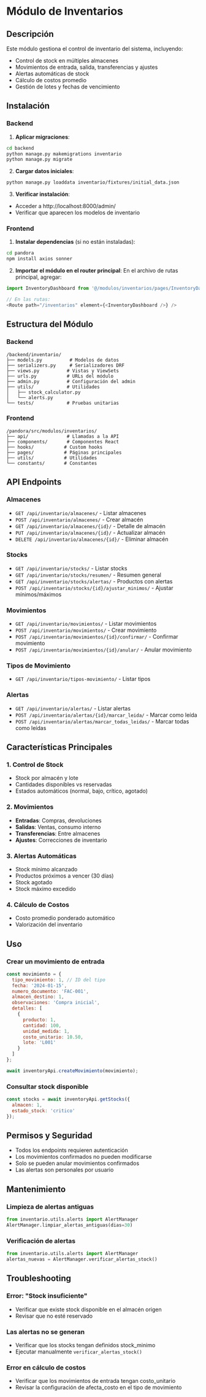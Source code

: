 # Módulo de Inventarios

## Descripción
Este módulo gestiona el control de inventario del sistema, incluyendo:
- Control de stock en múltiples almacenes
- Movimientos de entrada, salida, transferencias y ajustes
- Alertas automáticas de stock
- Cálculo de costos promedio
- Gestión de lotes y fechas de vencimiento

## Instalación

### Backend

1. **Aplicar migraciones**:
```bash
cd backend
python manage.py makemigrations inventario
python manage.py migrate
```

2. **Cargar datos iniciales**:
```bash
python manage.py loaddata inventario/fixtures/initial_data.json
```

3. **Verificar instalación**:
- Acceder a http://localhost:8000/admin/
- Verificar que aparecen los modelos de inventario

### Frontend

1. **Instalar dependencias** (si no están instaladas):
```bash
cd pandora
npm install axios sonner
```

2. **Importar el módulo en el router principal**:
En el archivo de rutas principal, agregar:
```javascript
import InventoryDashboard from '@/modulos/inventarios/pages/InventoryDashboard';

// En las rutas:
<Route path="/inventarios" element={<InventoryDashboard />} />
```

## Estructura del Módulo

### Backend
```
/backend/inventario/
├── models.py          # Modelos de datos
├── serializers.py     # Serializadores DRF
├── views.py          # Vistas y ViewSets
├── urls.py           # URLs del módulo
├── admin.py          # Configuración del admin
├── utils/            # Utilidades
│   ├── stock_calculator.py
│   └── alerts.py
└── tests/            # Pruebas unitarias
```

### Frontend
```
/pandora/src/modulos/inventarios/
├── api/              # Llamadas a la API
├── components/       # Componentes React
├── hooks/           # Custom hooks
├── pages/           # Páginas principales
├── utils/           # Utilidades
└── constants/       # Constantes
```

## API Endpoints

### Almacenes
- `GET /api/inventario/almacenes/` - Listar almacenes
- `POST /api/inventario/almacenes/` - Crear almacén
- `GET /api/inventario/almacenes/{id}/` - Detalle de almacén
- `PUT /api/inventario/almacenes/{id}/` - Actualizar almacén
- `DELETE /api/inventario/almacenes/{id}/` - Eliminar almacén

### Stocks
- `GET /api/inventario/stocks/` - Listar stocks
- `GET /api/inventario/stocks/resumen/` - Resumen general
- `GET /api/inventario/stocks/alertas/` - Productos con alertas
- `POST /api/inventario/stocks/{id}/ajustar_minimos/` - Ajustar mínimos/máximos

### Movimientos
- `GET /api/inventario/movimientos/` - Listar movimientos
- `POST /api/inventario/movimientos/` - Crear movimiento
- `POST /api/inventario/movimientos/{id}/confirmar/` - Confirmar movimiento
- `POST /api/inventario/movimientos/{id}/anular/` - Anular movimiento

### Tipos de Movimiento
- `GET /api/inventario/tipos-movimiento/` - Listar tipos

### Alertas
- `GET /api/inventario/alertas/` - Listar alertas
- `POST /api/inventario/alertas/{id}/marcar_leida/` - Marcar como leída
- `POST /api/inventario/alertas/marcar_todas_leidas/` - Marcar todas como leídas

## Características Principales

### 1. Control de Stock
- Stock por almacén y lote
- Cantidades disponibles vs reservadas
- Estados automáticos (normal, bajo, crítico, agotado)

### 2. Movimientos
- **Entradas**: Compras, devoluciones
- **Salidas**: Ventas, consumo interno
- **Transferencias**: Entre almacenes
- **Ajustes**: Correcciones de inventario

### 3. Alertas Automáticas
- Stock mínimo alcanzado
- Productos próximos a vencer (30 días)
- Stock agotado
- Stock máximo excedido

### 4. Cálculo de Costos
- Costo promedio ponderado automático
- Valorización del inventario

## Uso

### Crear un movimiento de entrada
```javascript
const movimiento = {
  tipo_movimiento: 1, // ID del tipo
  fecha: '2024-01-15',
  numero_documento: 'FAC-001',
  almacen_destino: 1,
  observaciones: 'Compra inicial',
  detalles: [
    {
      producto: 1,
      cantidad: 100,
      unidad_medida: 1,
      costo_unitario: 10.50,
      lote: 'L001'
    }
  ]
};

await inventoryApi.createMovimiento(movimiento);
```

### Consultar stock disponible
```javascript
const stocks = await inventoryApi.getStocks({
  almacen: 1,
  estado_stock: 'critico'
});
```

## Permisos y Seguridad
- Todos los endpoints requieren autenticación
- Los movimientos confirmados no pueden modificarse
- Solo se pueden anular movimientos confirmados
- Las alertas son personales por usuario

## Mantenimiento

### Limpieza de alertas antiguas
```python
from inventario.utils.alerts import AlertManager
AlertManager.limpiar_alertas_antiguas(dias=30)
```

### Verificación de alertas
```python
from inventario.utils.alerts import AlertManager
alertas_nuevas = AlertManager.verificar_alertas_stock()
```

## Troubleshooting

### Error: "Stock insuficiente"
- Verificar que existe stock disponible en el almacén origen
- Revisar que no esté reservado

### Las alertas no se generan
- Verificar que los stocks tengan definidos stock_minimo
- Ejecutar manualmente `verificar_alertas_stock()`

### Error en cálculo de costos
- Verificar que los movimientos de entrada tengan costo_unitario
- Revisar la configuración de afecta_costo en el tipo de movimiento
